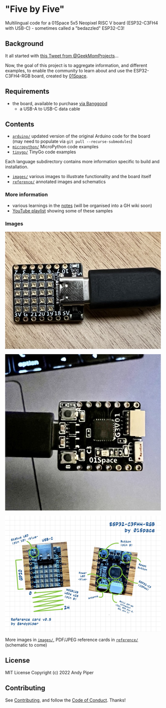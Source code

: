 # "Five by Five"

Multilingual code for a 01Space 5x5 Neopixel RISC V board (ESP32-C3FH4 with USB-C) - sometimes called a "bedazzled" ESP32-C3!

## Background

It all started with [this Tweet from @GeekMomProjects](https://twitter.com/GeekMomProjects/status/1479210241807900676)...

Now, the goal of this project is to aggregate information, and different examples, to enable the community to learn about and use the ESP32-C3FH4-RGB board, created by [01Space](https://github.com/01Space).

## Requirements

- the board, available to purchase [via Banggood](https://banggood.com/ESP32-C3-Development-Board-RISC-V-WiFi-Bluetooth-IoT-Development-Board-Compatible-with-Python-p-1914005.html)
  - a USB-A to USB-C data cable

## Contents

- [`arduino/`](./arduino) updated version of the original Arduino code for the board (may need to populate via `git pull --recurse-submodules`)
- [`micropython/`](./micropython) MicroPython code examples
- [`tinygo/`](./tinygo) TinyGo code examples

Each language subdirectory contains more information specific to build and installation.

- [`images/`](./images) various images to illustrate functionality and the board itself
- [`reference/`](./reference) annotated images and schematics

### More information

- various learnings in the [notes](notes.md) (will be organised into a GH wiki soon)
- [YouTube playlist](https://www.youtube.com/watch?v=SQO4Dn0vE3k&list=PLBlxSZoETPB-GN-FPKTdkK5IxIUz5LEIO) showing some of these samples

### Images

![01Space board](images/board-neopixels.jpeg)

![01Space board reverse](images/board-chips.jpeg)

![Annotated board](/reference/ESP32-C3FH4-RGB-reference.jpeg)

More images in [`images/`](images/), PDF/JPEG reference cards in [`reference/`](reference/) (schematic to come)

## License

MIT License Copyright (c) 2022 Andy Piper

## Contributing

See [Contributing](./CONTRIBUTING.md), and follow the [Code of Conduct](.github/CODE_OF_CONDUCT.md). Thanks!
